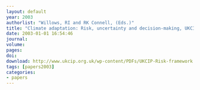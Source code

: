 ```yaml
---
layout: default
year: 2003
authorlist: "Willows, RI and RK Connell, (Eds.)"
title: "Climate adaptation: Risk, uncertainty and decision-making, UKCIP Technical Report. UKCIP, Oxford"
date: 2003-01-01 16:54:46
journal:
volume: 
pages:
doi: 
download: http://www.ukcip.org.uk/wp-content/PDFs/UKCIP-Risk-framework.pdf
tags: [papers2003]
categories:
- papers
---
```


